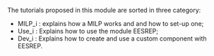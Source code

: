 The tutorials proposed in this module are sorted in three category:

-   MILP_i : explains how a MILP works and and how to set-up one;
-   Use_i : Explains how to use the module EESREP;
-   Dev_i : Explains how to create and use a custom component with EESREP.